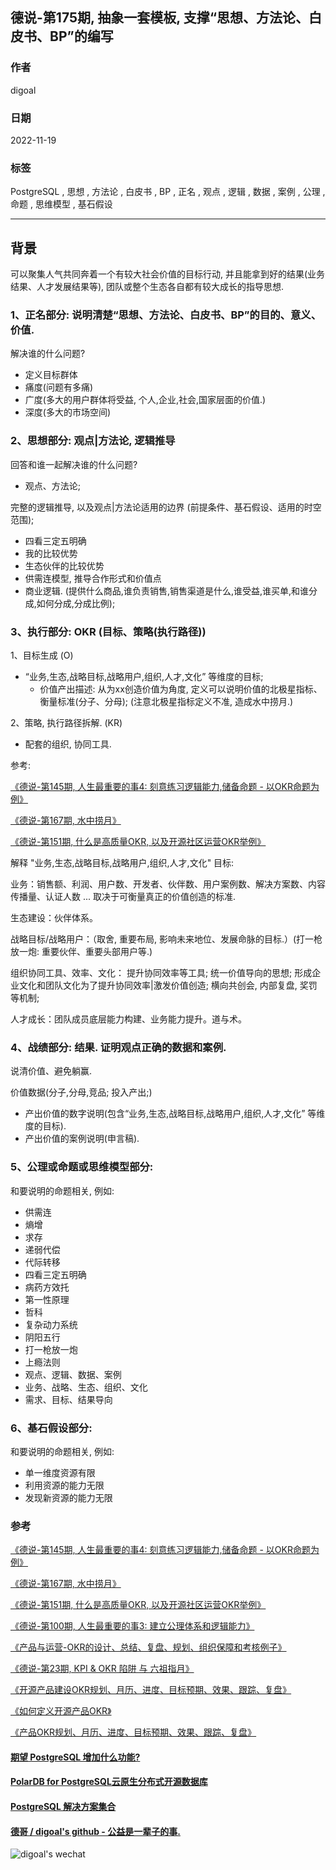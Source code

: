 ## 德说-第175期, 抽象一套模板, 支撑“思想、方法论、白皮书、BP”的编写     
                                
### 作者                                
digoal                                
                                
### 日期                                
2022-11-19                             
                                
### 标签                                
PostgreSQL , 思想 , 方法论 , 白皮书 , BP , 正名 , 观点 , 逻辑 , 数据 , 案例 , 公理 , 命题 , 思维模型 , 基石假设         
                                
----                                
                                
## 背景    
可以聚集人气共同奔着一个有较大社会价值的目标行动, 并且能拿到好的结果(业务结果、人才发展结果等), 团队或整个生态各自都有较大成长的指导思想.  
  
### 1、正名部分: 说明清楚“思想、方法论、白皮书、BP”的目的、意义、价值.    
  
解决谁的什么问题?   
- 定义目标群体   
- 痛度(问题有多痛)   
- 广度(多大的用户群体将受益, 个人,企业,社会,国家层面的价值.)   
- 深度(多大的市场空间)   
  
  
### 2、思想部分: 观点|方法论, 逻辑推导      
  
回答和谁一起解决谁的什么问题?   
- 观点、方法论;   
  
完整的逻辑推导, 以及观点|方法论适用的边界 (前提条件、基石假设、适用的时空范围);   
- 四看三定五明确  
- 我的比较优势  
- 生态伙伴的比较优势  
- 供需连模型, 推导合作形式和价值点  
- 商业逻辑. (提供什么商品,谁负责销售,销售渠道是什么,谁受益,谁买单,和谁分成,如何分成,分成比例);   
  
### 3、执行部分: OKR (目标、策略(执行路径))  
  
1、目标生成 (O)  
- “业务,生态,战略目标,战略用户,组织,人才,文化” 等维度的目标;   
    - 价值产出描述: 从为xx创造价值为角度, 定义可以说明价值的北极星指标、衡量标准(分子、分母); (注意北极星指标定义不准, 造成水中捞月.)    
  
2、策略, 执行路径拆解. (KR)  
- 配套的组织, 协同工具.     
  
参考:   
  
[《德说-第145期, 人生最重要的事4: 刻意练习逻辑能力,储备命题 - 以OKR命题为例》](../202209/20220917_01.md)    
  
[《德说-第167期, 水中捞月》](../202210/20221027_01.md)    
  
[《德说-第151期, 什么是高质量OKR, 以及开源社区运营OKR举例》](../202209/20220929_01.md)    
  
解释 "业务,生态,战略目标,战略用户,组织,人才,文化" 目标:  
  
业务：销售额、利润、用户数、开发者、伙伴数、用户案例数、解决方案数、内容传播量、认证人数 ...  取决于可衡量真正的价值创造的标准.    
  
生态建设：伙伴体系。  
  
战略目标/战略用户：（取舍, 重要布局, 影响未来地位、发展命脉的目标.）(打一枪放一炮: 重要伙伴、重要头部用户等.)    
  
组织协同工具、效率、文化： 提升协同效率等工具; 统一价值导向的思想; 形成企业文化和团队文化为了提升协同效率|激发价值创造; 横向共创会, 内部复盘, 奖罚等机制;   
  
人才成长：团队成员底层能力构建、业务能力提升。道与术。  
  
### 4、战绩部分: 结果. 证明观点正确的数据和案例.   
说清价值、避免躺赢.  
  
价值数据(分子,分母,竞品; 投入产出;)      
- 产出价值的数字说明(包含“业务,生态,战略目标,战略用户,组织,人才,文化” 等维度的目标).      
- 产出价值的案例说明(申言稿).    
  
### 5、公理或命题或思维模型部分:  
和要说明的命题相关, 例如: 
- 供需连  
- 熵增  
- 求存  
- 递弱代偿  
- 代际转移  
- 四看三定五明确  
- 病药方效托  
- 第一性原理  
- 哲科  
- 复杂动力系统  
- 阴阳五行  
- 打一枪放一炮  
- 上瘾法则  
- 观点、逻辑、数据、案例  
- 业务、战略、生态、组织、文化   
- 需求、目标、结果导向   
  
  
### 6、基石假设部分:  
和要说明的命题相关, 例如: 
- 单一维度资源有限  
- 利用资源的能力无限  
- 发现新资源的能力无限  
  
  
### 参考  
[《德说-第145期, 人生最重要的事4: 刻意练习逻辑能力,储备命题 - 以OKR命题为例》](../202209/20220917_01.md)    
  
[《德说-第167期, 水中捞月》](../202210/20221027_01.md)    
  
[《德说-第151期, 什么是高质量OKR, 以及开源社区运营OKR举例》](../202209/20220929_01.md)    
  
[《德说-第100期, 人生最重要的事3: 建立公理体系和逻辑能力》](../202206/20220610_01.md)    
  
[《产品与运营-OKR的设计、总结、复盘、规划、组织保障和考核例子》](../202203/20220308_01.md)    
  
[《德说-第23期, KPI & OKR 陷阱 与 六祖指月》](../202108/20210827_01.md)    
  
[《开源产品建设OKR规划、月历、进度、目标预期、效果、跟踪、复盘》](../202106/20210619_01.md)    
  
[《如何定义开源产品OKR》](../202106/20210618_03.md)    

[《产品OKR规划、月历、进度、目标预期、效果、跟踪、复盘》](../202106/20210618_02.md)    
  
  
  
#### [期望 PostgreSQL 增加什么功能?](https://github.com/digoal/blog/issues/76 "269ac3d1c492e938c0191101c7238216")
  
  
#### [PolarDB for PostgreSQL云原生分布式开源数据库](https://github.com/ApsaraDB/PolarDB-for-PostgreSQL "57258f76c37864c6e6d23383d05714ea")
  
  
#### [PostgreSQL 解决方案集合](https://yq.aliyun.com/topic/118 "40cff096e9ed7122c512b35d8561d9c8")
  
  
#### [德哥 / digoal's github - 公益是一辈子的事.](https://github.com/digoal/blog/blob/master/README.md "22709685feb7cab07d30f30387f0a9ae")
  
  
![digoal's wechat](../pic/digoal_weixin.jpg "f7ad92eeba24523fd47a6e1a0e691b59")
  
